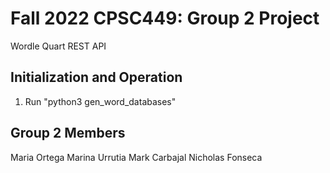 # Fall 2022 CPSC449: Group 2 Project
Wordle Quart REST API
## Initialization and Operation
1. Run "python3 gen\_word\_databases"

## Group 2 Members
Maria Ortega
Marina Urrutia
Mark Carbajal
Nicholas Fonseca
